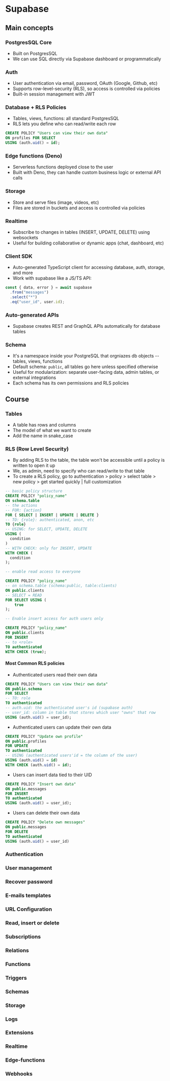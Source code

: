 # Supabase

## Main concepts

### PostgresSQL Core

- Built on PostgresSQL
- We can use SQL directly via Supabase dashboard or programmatically

### Auth

- User authentication via email, password, OAuth (Google, Github, etc)
- Supports row-level-security (RLS), so access is controlled via policies
- Built-in session management with JWT

### Database + RLS Policies

- Tables, views, functions: all standard PostgresSQL
- RLS lets you define who can read/write each row

```sql
CREATE POLICY "Users can view their own data"
ON profiles FOR SELECT
USING (auth.uid() = id);
```

### Edge functions (Deno)

- Serverless functions deployed close to the user
- Built with Deno, they can handle custom business logic or external API calls

### Storage

- Store and serve files (image, videos, etc)
- Files are stored in buckets and access is controlled via policies

### Realtime

- Subscribe to changes in tables (INSERT, UPDATE, DELETE) using websockets
- Useful for building collaborative or dynamic apps (chat, dashboard, etc)

### Client SDK

- Auto-generated TypeScript client for accessing database, auth, storage, and more
- Work with supabase like a JS/TS API:

```js
const { data, error } = await supabase
  .from("messages")
  .select("*")
  .eq("user_id", user.id);
```

### Auto-generated APIs

- Supabase creates REST and GraphQL APIs automatically for database tables

### Schema

- It's a namespace inside your PostgreSQL that orgniazes db objects -- tables, views, functions
- Default schema: `public`, all tables go here unless specified otherwise
- Useful for modularization: separate user-facing data, admin tables, or external integrations
- Each schema has its own permissions and RLS policies

## Course

### Tables

- A table has rows and columns
- The model of what we want to create
- Add the name in snake_case

### RLS (Row Level Security)

- By adding RLS to the table, the table won't be accessible until a policy is written to open it up
- We, as admin, need to specify who can read/write to that table
- To create a RLS policy, go to authentication > policy > select table > new policy > get started quickly | full customization

```sql
-- basic policy structure
CREATE POLICY "policy_name"
ON schema.table
-- the actions
-- FOR: {action}
FOR { SELECT | INSERT | UPDATE | DELETE }
-- TO: {role}: authenticated, anon, etc
TO {role}
-- USING: for SELECT, UPDATE, DELETE
USING (
  condition
)
-- WITH CHECK: only for INSERT, UPDATE
WITH CHECK (
  condition
);
```

```sql
-- enable read access to everyone

CREATE POLICY "policy_name"
-- on schema.table (schema:public, table:clients)
ON public.clients
-- SELECT = READ
FOR SELECT USING (
    true
);
```

```sql
-- Enable insert access for auth users only

CREATE POLICY "policy_name"
ON public.clients
FOR INSERT
-- to <role>
TO authenticated
WITH CHECK (true);
```

#### Most Common RLS policies

- Authenticated users read their own data

```sql
CREATE POLICY "Users can view their own data"
ON public.schema
FOR SELECT
-- TO: role
TO authenticated
-- auth.uid: the authenticated user's id (supabase auth)
-- user_id: column in table that stores which user "owns" that row
USING (auth.uid() = user_id);
```

- Authenticated users can update their own data

```sql
CREATE POLICY "Update own profile"
ON public.profiles
FOR UPDATE
TO authenticated
-- USING (authenticated users'id = the column of the user)
USING (auth.uid() = id)
WITH CHECK (auth.uid() = id);
```

- Users can insert data tied to their UID

```sql
CREATE POLICY "Insert own data"
ON public.messages
FOR INSERT
TO authenticated
USING (auth.uid() = user_id);
```

- Users can delete their own data

```sql
CREATE POLICY "Delete own messages"
ON public.messages
FOR DELETE
TO authenticated
USING (auth.uid() = user_id)
```

### Authentication

### User management

### Recover password

### E-mails templates

### URL Configuration

### Read, insert or delete

### Subscriptions

### Relations

### Functions

### Triggers

### Schemas

### Storage

### Logs

### Extensions

### Realtime

### Edge-functions

### Webhooks
